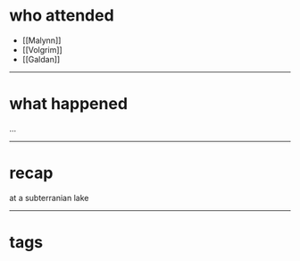 # who attended

- [[Malynn]]
- [[Volgrim]]
- [[Galdan]]

---
# what happened

...

---
# recap

at a subterranian lake



---
# tags


